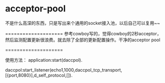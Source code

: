 acceptor-pool
=============

不是什么高深的东西，只是写出来个通用的socket接入池，以后自己可以复用~~

====================
参考cowboy写的，觉得cowboy的2秒acceptor，然后监测配置更新很浪费。就去除了全部的更新配置操作。干净的acceptor pool


====================

使用方法：
application:start(daccpol).



daccpol:start_listener(echo1,1000,daccpol_tcp_transport,[{port,8080}],d_self_protocol,[]).





